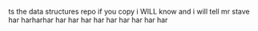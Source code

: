 ts the data structures repo if you copy i WILL know and i will tell mr stave har harharhar har har har har har har har har har 
